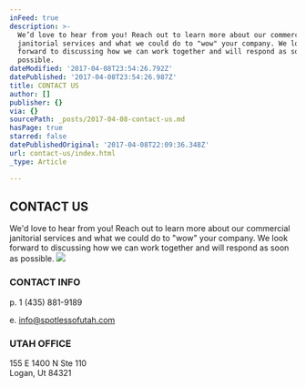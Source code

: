 ```yaml
---
inFeed: true
description: >-
  We’d love to hear from you! Reach out to learn more about our commercial
  janitorial services and what we could do to "wow" your company. We look
  forward to discussing how we can work together and will respond as soon as
  possible.
dateModified: '2017-04-08T23:54:26.792Z'
datePublished: '2017-04-08T23:54:26.987Z'
title: CONTACT US
author: []
publisher: {}
via: {}
sourcePath: _posts/2017-04-08-contact-us.md
hasPage: true
starred: false
datePublishedOriginal: '2017-04-08T22:09:36.348Z'
url: contact-us/index.html
_type: Article

---
```

## CONTACT US

We'd love to hear from you! Reach out to learn more about our commercial janitorial services and what we could do to "wow" your company. We look forward to discussing how we can work together and will respond as soon as possible.
![](https://the-grid-user-content.s3-us-west-2.amazonaws.com/8314ff94-8470-43e8-8745-a2f9badadaa2.png)

### CONTACT INFO

p. 1 (435) 881-9189

e. info@spotlessofutah.com

### UTAH OFFICE

155 E 1400 N Ste 110  
Logan, Ut 84321